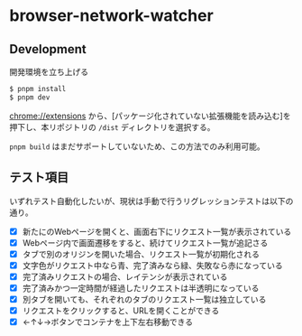 # browser-network-watcher

## Development

開発環境を立ち上げる

```bash
$ pnpm install
$ pnpm dev
```

[chrome://extensions](chrome://extensions) から、[パッケージ化されていない拡張機能を読み込む]を押下し、本リポジトリの `/dist` ディレクトリを選択する。

`pnpm build` はまだサポートしていないため、この方法でのみ利用可能。

## テスト項目

いずれテスト自動化したいが、現状は手動で行うリグレッションテストは以下の通り。

- [x] 新たにのWebページを開くと、画面右下にリクエスト一覧が表示されている
- [x] Webページ内で画面遷移をすると、続けてリクエスト一覧が追記さる
- [x] タブで別のオリジンを開いた場合、リクエスト一覧が初期化される
- [x] 文字色がリクエスト中なら青、完了済みなら緑、失敗なら赤になっている
- [x] 完了済みリクエストの場合、レイテンシが表示されている
- [x] 完了済みかつ一定時間が経過したリクエストは半透明になっている
- [x] 別タブを開いても、それぞれのタブのリクエスト一覧は独立している
- [x] リクエストをクリックすると、URLを開くことができる
- [x] ←↑↓→ボタンでコンテナを上下左右移動できる